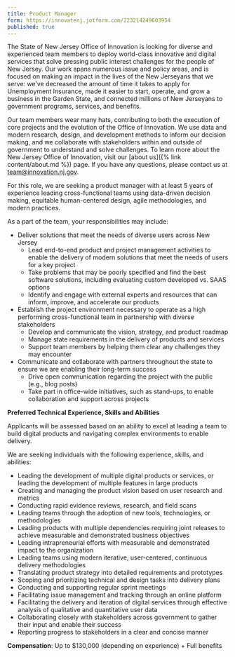 ```yaml
---
title: Product Manager
form: https://innovatenj.jotform.com/223214249603954
published: true
---
```


The State of New Jersey Office of Innovation is looking for diverse and experienced team members to deploy world-class innovative and digital services that solve pressing public interest challenges for the people of New Jersey. Our work spans numerous issue and policy areas, and is focused on making an impact in the lives of the New Jerseyans that we serve: we’ve decreased the amount of time it takes to apply for Unemployment Insurance, made it easier to start, operate, and grow a business in the Garden State, and connected millions of New Jerseyans to government programs, services, and benefits. 

Our team members wear many hats, contributing to both the execution of core projects and the evolution of the Office of Innovation. We use data and modern research, design, and development methods to inform our decision making, and we collaborate with stakeholders within and outside of government to understand and solve challenges. To learn more about the New Jersey Office of Innovation, visit our [about us]({% link content/about.md %}) page. If you have any questions, please contact us at team@innovation.nj.gov.

For this role, we are seeking a product manager with at least 5 years of experience leading cross-functional teams using data-driven decision making, equitable human-centered design, agile methodologies, and modern practices.

As a part of the team, your responsibilities may include:

- Deliver solutions that meet the needs of diverse users across New Jersey
    - Lead end-to-end product and project management activities to enable the delivery of modern solutions that meet the needs of users for a key project
    - Take problems that may be poorly specified and find the best software solutions, including evaluating custom developed vs. SAAS options
    - Identify and engage with external experts and resources that can inform, improve, and accelerate our products
- Establish the project environment necessary to operate as a high performing cross-functional team in partnership with diverse stakeholders
    - Develop and communicate the vision, strategy, and product roadmap
    - Manage state requirements in the delivery of products and services
    - Support team members by helping them clear any challenges they may encounter
- Communicate and collaborate with partners throughout the state to ensure we are enabling their long-term success
    - Drive open communication regarding the project with the public (e.g., blog posts)
    - Take part in office-wide initiatives, such as stand-ups, to enable collaboration and support across projects

**Preferred Technical Experience, Skills and Abilities**

Applicants will be assessed based on an ability to excel at leading a team to build digital products and navigating complex environments to enable delivery.

We are seeking individuals with the following experience, skills, and abilities:

- Leading the development of multiple digital products or services, or leading the development of multiple features in large products
- Creating and managing the product vision based on user research and metrics
- Conducting rapid evidence reviews, research, and field scans
- Leading teams through the adoption of new tools, technologies, or methodologies
- Leading products with multiple dependencies requiring joint releases to achieve measurable and demonstrated business objectives
- Leading intrapreneurial efforts with measurable and demonstrated impact to the organization
- Leading teams using modern iterative, user-centered, continuous delivery methodologies
- Translating product strategy into detailed requirements and prototypes
- Scoping and prioritizing technical and design tasks into delivery plans
- Conducting and supporting regular sprint meetings
- Facilitating issue management and tracking through an online platform
- Facilitating the delivery and iteration of digital services through effective analysis of qualitative and quantitative user data
- Collaborating closely with stakeholders across government to gather their input and enable their success
- Reporting progress to stakeholders in a clear and concise manner

**Compensation**: Up to $130,000 (depending on experience) + Full benefits
